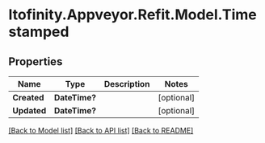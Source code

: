 # Itofinity.Appveyor.Refit.Model.Timestamped
## Properties

Name | Type | Description | Notes
------------ | ------------- | ------------- | -------------
**Created** | **DateTime?** |  | [optional] 
**Updated** | **DateTime?** |  | [optional] 

[[Back to Model list]](../README.md#documentation-for-models) [[Back to API list]](../README.md#documentation-for-api-endpoints) [[Back to README]](../README.md)

